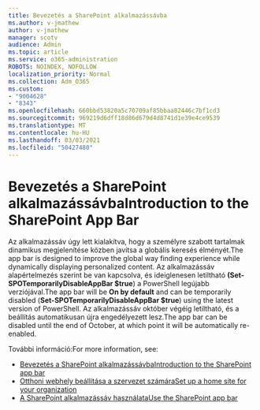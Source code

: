 ```yaml
---
title: Bevezetés a SharePoint alkalmazássávba
ms.author: v-jmathew
author: v-jmathew
manager: scotv
audience: Admin
ms.topic: article
ms.service: o365-administration
ROBOTS: NOINDEX, NOFOLLOW
localization_priority: Normal
ms.collection: Adm_O365
ms.custom:
- "9004628"
- "8343"
ms.openlocfilehash: 660bbd53820a5c70709af85bbaa82446c7bf1cd3
ms.sourcegitcommit: 969219d6dff18d86d679d4d8741d1e39e4ce9539
ms.translationtype: MT
ms.contentlocale: hu-HU
ms.lasthandoff: 03/03/2021
ms.locfileid: "50427480"
---
```

# <a name="introduction-to-the-sharepoint-app-bar"></a><span data-ttu-id="daf52-102">Bevezetés a SharePoint alkalmazássávba</span><span class="sxs-lookup"><span data-stu-id="daf52-102">Introduction to the SharePoint App Bar</span></span>

<span data-ttu-id="daf52-103">Az alkalmazássáv úgy lett kialakítva, hogy a személyre szabott tartalmak dinamikus megjelenítése közben javítsa a globális keresés élményét.</span><span class="sxs-lookup"><span data-stu-id="daf52-103">The app bar is designed to improve the global way finding experience while dynamically displaying personalized content.</span></span> <span data-ttu-id="daf52-104">Az alkalmazássáv  alapértelmezés szerint be van kapcsolva, és ideiglenesen letiltható **(Set-SPOTemporarilyDisableAppBar $true**) a PowerShell legújabb verziójával.</span><span class="sxs-lookup"><span data-stu-id="daf52-104">The app bar will be **On by default** and can be temporarily disabled (**Set-SPOTemporarilyDisableAppBar $true**) using the latest version of PowerShell.</span></span> <span data-ttu-id="daf52-105">Az alkalmazássáv október végéig letiltható, és a beállítás automatikusan újra engedélyezett lesz.</span><span class="sxs-lookup"><span data-stu-id="daf52-105">The app bar can be disabled until the end of October, at which point it will be automatically re-enabled.</span></span>

<span data-ttu-id="daf52-106">További információ:</span><span class="sxs-lookup"><span data-stu-id="daf52-106">For more information, see:</span></span>

- [<span data-ttu-id="daf52-107">Bevezetés a SharePoint alkalmazássávba</span><span class="sxs-lookup"><span data-stu-id="daf52-107">Introduction to the SharePoint app bar</span></span>](https://docs.microsoft.com/SharePoint/sharepoint-app-bar)
- [<span data-ttu-id="daf52-108">Otthoni webhely beállítása a szervezet számára</span><span class="sxs-lookup"><span data-stu-id="daf52-108">Set up a home site for your organization</span></span>](https://docs.microsoft.com/sharepoint/home-site)
- [<span data-ttu-id="daf52-109">A SharePoint alkalmazássáv használata</span><span class="sxs-lookup"><span data-stu-id="daf52-109">Use the SharePoint app bar</span></span>](https://support.microsoft.com/office/use-the-sharepoint-app-bar-b2ab82d5-9af7-445e-ad24-236c5a86b5f8)
